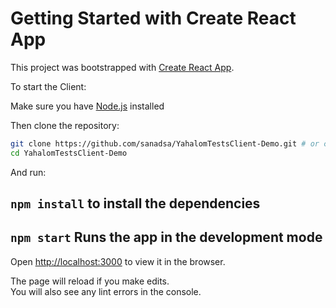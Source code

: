 # Getting Started with Create React App

This project was bootstrapped with [Create React App](https://github.com/facebook/create-react-app).

To start the Client:

Make sure you have [Node.js](http://nodejs.org/) installed

Then clone the repository:

```sh
git clone https://github.com/sanadsa/YahalomTestsClient-Demo.git # or clone your own fork
cd YahalomTestsClient-Demo
```

And run:

## `npm install` to install the dependencies

## `npm start` Runs the app in the development mode
Open [http://localhost:3000](http://localhost:3000) to view it in the browser.

The page will reload if you make edits.\
You will also see any lint errors in the console.
